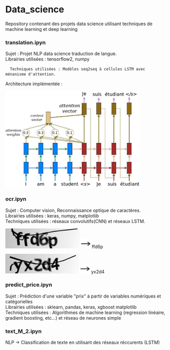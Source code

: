 # Data_science

Repository contenant des projets data science utilisant techniques de machine learning et deep learning

<h3> translation.ipyn </h3>

   Sujet : Projet NLP data science traduction de langue.  
   Librairies utilisées : tensorflow2, numpy  
   
      Techniques utilisées : Modèles seq2seq à cellules LSTM avec ménanisme d'attention.
  
Architecture implémentée :
  
   <img src="images/attention_mechanism.jpg" width="420" height="300">

<h3> ocr.ipyn </h3>

   Sujet : Computer vision, Reconnaissance optique de caractères.  
   Librairies utilisées : keras, numpy, matplotlib  
       Techniques utilisées : réseaux convolutifs(CNN) et réseaux LSTM.  
  
<img src="images/first.png"> <img src="images/arrow2.png" width="30" height="30">  ffd6p

<img src="images/second.png"> <img src="images/arrow2.png" width="30" height="30"> yx2d4


<h3> predict_price.ipyn </h3>

   Sujet : Prédiction d'une variable "prix" à partir de variables numériques et catégorielles  
   Librairies utilisées : sklearn, pandas, keras, xgboost matplotlib  
      Techniques utilisées : Algorithmes de machine learning (regression linéaire, gradient boosting, etc...) et réseau de neurones simple  
 
<h3> text_M_2.ipyn </h3>
   
   NLP -> Classification de texte en utilisant des réseaux réccurents (LSTM) 
  
